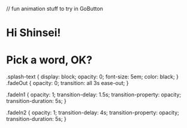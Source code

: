 
// fun animation stuff to try in GoButton
<h1 class="splash-text" :class="{ fadeIn1: goClicked, fadeOut: nextTransition }">Hi Shinsei!</h1>
<h1 class="splash-text" :class="{ fadeIn2: goClicked }">Pick a word, OK?</h1>

.splash-text {
  display: block;
  opacity: 0;
  font-size: 5em;
  color: black;
}
.fadeOut {
  opacity: 0;
  transition: all 3s ease-out;
}

.fadeIn1 {
  opacity: 1;
  transition-delay: 1.5s;
  transition-property: opacity;
  transition-duration: 5s;
}

.fadeIn2 {
  opacity: 1;
  transition-delay: 4s;
  transition-property: opacity;
  transition-duration: 5s;
}

